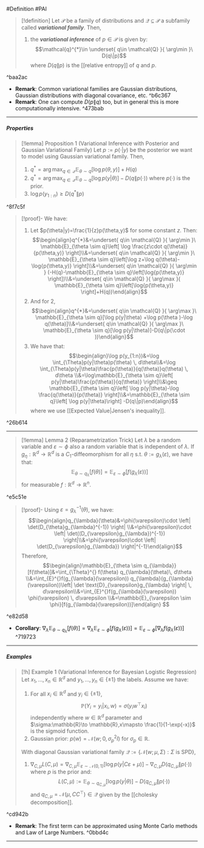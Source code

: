 #Definition #PAI 

> [!definition]
> Let $\mathcal{P}$ be a family of distributions and $\mathcal{Q}\subseteq \mathcal{P}$ a subfamily called ***variational family***. Then, 
> 1. the ***variational inference*** of $p\in \mathcal{P}$ is given by: $$\mathcal{q}^{*}\in \underset{ q\in \mathcal{Q} }{ \arg\min }\  D(q\|p)$$where $D(q\|p)$ is the [[relative entropy]] of $q$ and $p$. 

^baa2ac

- **Remark**: Common variational families are Gaussian distributions, Gaussian distributions with diagonal covariance, etc. ^b6c367
- **Remark**: One can compute $D(p\|q)$ too, but in general this is more computationally intensive.  ^473bab
---
##### Properties
> [!lemma] Proposition 1 (Variational Inference with Posterior and Gaussian Variational Family)
> Let $p:=p(\cdot|y)$ be the posterior we want to model using Gaussian variational family. Then, 
> 1. $q^{*}=\arg\max_{q\in \mathcal{Q}} \mathbb{E}_{\theta \sim q}[\log p(\theta,y)]+H(q)$
> 2. $q^{*}=\arg\max_{q\in \mathcal{Q}}\mathbb{E}_{\theta \sim q}[\log p(y|\theta)]-D(q\|p(\cdot))$ where $p(\cdot)$ is the prior. 
> 3. $\log p(y_{1:n})\geq D(q^{*}\|p)$

^8f7c5f

> [!proof]- 
> We have:
> 1. Let $p(\theta|y)=\frac{1}{z}p(\theta,y)$ for some constant $z$. Then: $$\begin{align}q^{*}&=\underset{ q\in \mathcal{Q} }{ \arg\min }\  \mathbb{E}_{\theta \sim q}\left[ \log \frac{z\cdot q(\theta)}{p(\theta,y)} \right]\\&=\underset{ q\in \mathcal{Q} }{ \arg\min }\  \mathbb{E}_{\theta \sim q}\left[\log z+\log q(\theta)-\log{p(\theta,y)} \right]\\&=\underset{ q\in \mathcal{Q} }{ \arg\min }  (-H(q)-\mathbb{E}_{\theta \sim q}\left[\log{p(\theta,y)} \right])\\&=\underset{ q\in \mathcal{Q} }{ \arg\max }(   \mathbb{E}_{\theta \sim q}\left[\log{p(\theta,y)} \right]+H(q))\end{align}$$
> 2. And for 2, $$\begin{align}q^{*}&=\underset{ q\in \mathcal{Q} }{ \arg\max }\   \mathbb{E}_{\theta \sim q}[\log p(y|\theta) +\log p(\theta )-\log q(\theta)]\\&=\underset{ q\in \mathcal{Q} }{ \arg\max }\   \mathbb{E}_{\theta \sim q}[\log p(y|\theta)]-D(q\|p(\cdot ))\end{align}$$
> 3. We have that: $$\begin{align}\log p(y_{1:n})&=\log \int_{\Theta}p(y|\theta)p(\theta)  \, d\theta\\&=\log \int_{\Theta}p(y|\theta)\frac{p(\theta)}{q(\theta)}q(\theta)  \, d\theta \\&=\log\mathbb{E}_{\theta \sim q}\left[ p(y|\theta)\frac{p(\theta)}{q(\theta)} \right]\\&\geq \mathbb{E}_{\theta \sim q}\left[ \log p(y|\theta)-\log \frac{q(\theta)}{p(\theta)} \right]\\&=\mathbb{E}_{\theta \sim q}\left[ \log p(y|\theta)\right] -D(q\|p)\end{align}$$where we use [[Expected Value|Jensen's inequality]]. 

^26b614

---
> [!lemma] Lemma 2 (Reparametrization Trick)
> Let $\lambda$ be a random variable and $\varepsilon \sim \phi$ also a random variable that is independent of $\lambda$. If $g_{\eta}:\mathbb{R}^d\to \mathbb{R}^d$ is a $C_{1}$-diffeomorphism for all $\eta$ s.t. $\theta:=g_{\lambda}(\varepsilon)$, we have that: $$\mathbb{E}_{\theta \sim q_{\lambda}}[f(\theta)]=\mathbb{E}_{\varepsilon \sim \phi}[f(g_{\lambda}(\varepsilon))]$$for measurable $f:\mathbb{R}^d\to \mathbb{R}^n$.

^e5c51e

> [!proof]-
> Using $\varepsilon =g^{-1}_{\lambda}(\theta)$, we have: $$\begin{align}q_{\lambda}(\theta)&=\phi(\varepsilon)\cdot \left| \det(D_{\theta}g_{\lambda}^{-1}) \right| \\&=\phi(\varepsilon)\cdot \left| \det((D_{\varepsilon}g_{\lambda})^{-1}) \right|\\&=\phi(\varepsilon)\cdot \left| \det(D_{\varepsilon}g_{\lambda}) \right|^{-1}\end{align}$$Therefore, $$\begin{align}\mathbb{E}_{\theta \sim q_{\lambda}}[f(\theta)]&=\int_{\Theta}^{} f(\theta) q_{\lambda}(\theta)\, d\theta \\&=\int_{E}^{}f(g_{\lambda}(\varepsilon)) q_{\lambda}(g_{\lambda}(\varepsilon))\left| \det \text{D}_{\varepsilon}g_{\lambda} \right|  \, d\varepsilon\\&=\int_{E}^{}f(g_{\lambda}(\varepsilon)) \phi(\varepsilon) \, d\varepsilon \\&=\mathbb{E}_{\varepsilon \sim \phi}[f(g_{\lambda}(\varepsilon))]\end{align} $$

^e82d58

- **Corollary**: $\nabla_{\lambda}\mathbb{E}_{\theta \sim q_{\lambda}}[f(\theta)]=\nabla_{\lambda}\mathbb{E}_{\varepsilon \sim \phi}[f(g_{\lambda}(\varepsilon))]=\mathbb{E}_{\varepsilon \sim \phi}[\nabla_{\lambda}f(g_{\lambda}(\varepsilon))]$ ^719723
---
##### Examples
> [!h] Example 1 (Variational Inference for Bayesian Logistic Regression)
> Let $x_{1},\dots,x_{n}\in \mathbb{R}^d$ and $y_{1},\dots,y_{n}\in \{ \pm 1 \}$ the labels. Assume we have:
> 1. For all $x_{i}\in \mathbb{R}^d$ and $y_{i}\in \{ \pm 1 \}$, $$\mathbb{P}(Y_{i}=y_{i}|x_{i},w)=\sigma(y_{i}w^\top x_{i})$$ independently where $w\in \mathbb{R}^d$ parameter and $\sigma:\mathbb{R}\to \mathbb{R},x\mapsto \frac{1}{1-\exp(-x)}$ is the sigmoid function. 
> 1. Gaussian prior: $p(w)=\mathcal{N}(w;0,\sigma^{2}_{p}I)$ for $\sigma_{p}\in \mathbb{R}$.
> 
> With diagonal Gaussian variational family $\mathcal{Q}:=\{ \mathcal{N}(w;\mu,\Sigma):\Sigma \text{ is SPD}\}$, 
> 1. $\nabla_{C,\mu}L(C,\mu)=\nabla_{C,\mu}\mathbb{E}_{\varepsilon \sim \mathcal{N}(0,1)}[\log p(y|C\varepsilon+\mu)]-\nabla_{C,\mu}D(q_{C,\mu}\|p(\cdot))$ where $p$ is the prior and: $$L(C,\mu):=\mathbb{E}_{\theta \sim q_{C,\mu}}[\log p(y|\theta)]-D(q_{C,\mu}\|p(\cdot))$$and $q_{C,\mu}=\mathcal{N}(\mu,CC^\top)\in \mathcal{Q}$ given by the [[cholesky decomposition]].

^cd942b

- **Remark**: The first term can be approximated using Monte Carlo methods and Law of Large Numbers.  ^0bbd4c
---
